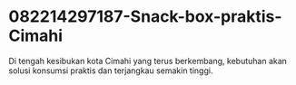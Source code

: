 # 082214297187-Snack-box-praktis-Cimahi
Di tengah kesibukan kota Cimahi yang terus berkembang, kebutuhan akan solusi konsumsi praktis dan terjangkau semakin tinggi.

